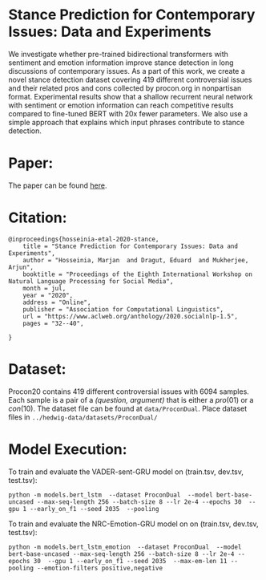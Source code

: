 # Stance Prediction for Contemporary Issues: Data and Experiments


We investigate whether pre-trained bidirectional transformers with sentiment and emotion information improve stance detection in long discussions of contemporary issues. As a part of this work, we create a novel stance detection dataset covering 419 different controversial issues and their related pros and cons collected by procon.org in nonpartisan format. Experimental results show that a shallow recurrent neural network with sentiment or emotion information can reach competitive results compared to fine-tuned BERT with 20x fewer parameters. We also use a simple approach that explains which input phrases contribute to stance detection.




# Paper:
The paper can be found [here](https://www.aclweb.org/anthology/2020.socialnlp-1.5/).

# Citation:
```
@inproceedings{hosseinia-etal-2020-stance,
    title = "Stance Prediction for Contemporary Issues: Data and Experiments",
    author = "Hosseinia, Marjan  and Dragut, Eduard  and Mukherjee, Arjun",
    booktitle = "Proceedings of the Eighth International Workshop on Natural Language Processing for Social Media",
    month = jul,
    year = "2020",
    address = "Online",
    publisher = "Association for Computational Linguistics",
    url = "https://www.aclweb.org/anthology/2020.socialnlp-1.5",
    pages = "32--40",
    
}
```

# Dataset:

Procon20 contains 419 different controversial issues with 6094 samples. Each sample is a pair of a *(question, argument)* that is either a *pro*(01) or a *con*(10). The dataset file can be found at ```data/ProconDual```. Place dataset files in  ```../hedwig-data/datasets/ProconDual/```


# Model Execution:
 To train and evaluate the VADER-sent-GRU model on (train.tsv, dev.tsv, test.tsv):

```
python -m models.bert_lstm  --dataset ProconDual  --model bert-base-uncased --max-seq-length 256 --batch-size 8 --lr 2e-4 --epochs 30  --gpu 1 --early_on_f1 --seed 2035  --pooling

```

To train and evaluate the NRC-Emotion-GRU model on on (train.tsv, dev.tsv, test.tsv):

```
python -m models.bert_lstm_emotion  --dataset ProconDual  --model bert-base-uncased --max-seq-length 256 --batch-size 8 --lr 2e-4 --epochs 30  --gpu 1 --early_on_f1 --seed 2035  --max-em-len 11 --pooling --emotion-filters positive,negative
```




